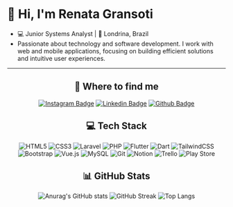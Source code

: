# 👋 Hi, I'm Renata Gransoti

<div align="center">
 
<ul align="left">
         
 <li>💻 Junior Systems Analyst | 📍 Londrina, Brazil </li>

<li> Passionate about technology and software development. I work with web and mobile applications, focusing on building efficient solutions and intuitive user experiences.</li>



</ul>

<div> 
 
----

## 🤗 Where to find me
 
[![Instagram Badge](https://img.shields.io/badge/-instagram-C13584?style=flat-square&labelColor=C13584&logo=instagram&logoColor=white&link=https://www.https://www.instagram.com/re.gransoti/)](https://www.instagram.com/re.gransoti/)
[![Linkedin Badge](https://img.shields.io/badge/-linkedin-blue?style=flat-square&logo=Linkedin&logoColor=white&link=https://www.linkedin.com/in/renatagransoti/)](https://www.linkedin.com/in/renatagransoti/)
[![Github Badge](https://img.shields.io/badge/-github-000?style=flat-square&logo=Github&logoColor=white&link=https://github.com/RenataGransoti)](https://github.com/RenataGransoti)

## 💻 Tech Stack

![HTML5](https://img.shields.io/badge/html5-%23E34F26.svg?style=for-the-badge&logo=html5&logoColor=white)
![CSS3](https://img.shields.io/badge/css3-%231572B6.svg?style=for-the-badge&logo=css3&logoColor=white)
![Laravel](https://img.shields.io/badge/laravel-%23FF2D20.svg?style=for-the-badge&logo=laravel&logoColor=white)
	![PHP](https://img.shields.io/badge/php-%23777BB4.svg?style=for-the-badge&logo=php&logoColor=white)
![Flutter](https://img.shields.io/badge/Flutter-%2302569B.svg?style=for-the-badge&logo=Flutter&logoColor=white)
	![Dart](https://img.shields.io/badge/dart-%230175C2.svg?style=for-the-badge&logo=dart&logoColor=white)
![TailwindCSS](https://img.shields.io/badge/tailwindcss-%2338B2AC.svg?style=for-the-badge&logo=tailwind-css&logoColor=white)
![Bootstrap](https://img.shields.io/badge/bootstrap-%238511FA.svg?style=for-the-badge&logo=bootstrap&logoColor=white)
![Vue.js](https://img.shields.io/badge/vuejs-%2335495e.svg?style=for-the-badge&logo=vuedotjs&logoColor=%234FC08D)
![MySQL](https://img.shields.io/badge/mysql-4479A1.svg?style=for-the-badge&logo=mysql&logoColor=white)
![Git](https://img.shields.io/badge/git-%23F05033.svg?style=for-the-badge&logo=git&logoColor=white)
![Notion](https://img.shields.io/badge/Notion-%23000000.svg?style=for-the-badge&logo=notion&logoColor=white)
	![Trello](https://img.shields.io/badge/Trello-%23026AA7.svg?style=for-the-badge&logo=Trello&logoColor=white)
 ![Play Store](https://img.shields.io/badge/Google_Play-414141?style=for-the-badge&logo=google-play&logoColor=white)

## 📊 GitHub Stats
![Anurag's GitHub stats](https://github-readme-stats.vercel.app/api?username=RenataPortoGransoti&show_icons=true&theme=neon)
![GitHub Streak](https://streak-stats.demolab.com?user=RenataPortoGransoti&theme=dracula&border_radius=5&card_width=370)
![Top Langs](https://github-readme-stats.vercel.app/api/top-langs/?username=RenataPortoGransoti&layout=compact)
